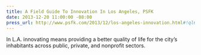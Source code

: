 ```yaml
---
title: A Field Guide To Innovation In Los Angeles, PSFK
date: 2013-12-20 11:00:00 -08:00
press_url: http://www.psfk.com/2013/12/los-angeles-innovation.html#!ql6IG
---
```


In L.A. innovating means providing a better quality of life for the city’s inhabitants across public, private, and nonprofit sectors.
